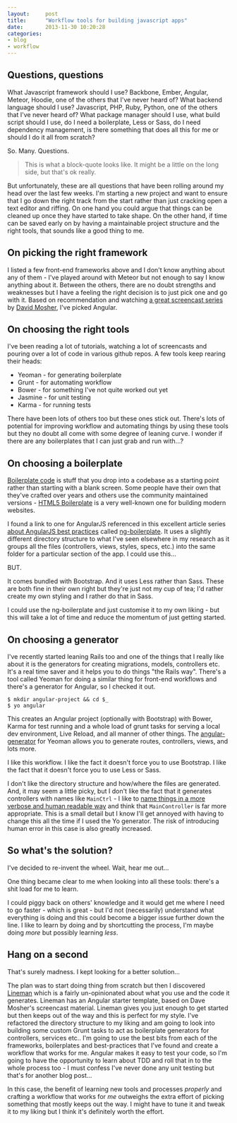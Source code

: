 ```yaml
---
layout:     post
title:      "Workflow tools for building javascript apps"
date:       2013-11-30 10:20:28
categories:
- blog
- workflow
---
```


## Questions, questions

What Javascript framework should I use? Backbone, Ember, Angular, Meteor, Hoodie, one of the others that I've never heard of? What backend language should I use? Javascript, PHP, Ruby, Python, one of the others that I've never heard of? What package manager should I use, what build script should I use, do I need a boilerplate, Less or Sass, do I need dependency management, is there something that does all this for me or should I do it all from scratch?

So. Many. Questions.

> This is what a block-quote looks like. It might be a little on the
> long side, but that's ok really.

But unfortunately, these are all questions that have been rolling around my head over the last few weeks. I'm starting a new project and want to ensure that I go down the right track from the start rather than just cracking open a text editor and riffing. On one hand you could argue that things can be cleaned up once they have started to take shape. On the other hand, if time can be saved early on by having a maintainable project structure and the right tools, that sounds like a good thing to me.

## On picking the right framework

I listed a few front-end frameworks above and I don't know anything about any of them - I've played around with Meteor but not enough to say I know anything about it. Between the others, there are no doubt strengths and weaknesses but I have a feeling the right decision is to just pick one and go with it. Based on recommendation and watching [a great screencast series][1] by [David Mosher][2], I've picked Angular.

 [1]: http://www.youtube.com/watch?v=8ILQOFAgaXE
 [2]: https://twitter.com/dmosher

## On choosing the right tools

I've been reading a lot of tutorials, watching a lot of screencasts and pouring over a lot of code in various github repos. A few tools keep rearing their heads:

*   Yeoman - for generating boilerplate
*   Grunt - for automating workflow
*   Bower - for something I've not quite worked out yet
*   Jasmine - for unit testing
*   Karma - for running tests

There have been lots of others too but these ones stick out. There's lots of potential for improving workflow and automating things by using these tools but they no doubt all come with some degree of leaning curve. I wonder if there are any boilerplates that I can just grab and run with...?

## On choosing a boilerplate

[Boilerplate code][3] is stuff that you drop into a codebase as a starting point rather than starting with a blank screen. Some people have their own that they've crafted over years and others use the community maintained versions - [HTML5 Boilerplate][4] is a very well-known one for building modern websites.

 [3]: http://en.wikipedia.org/wiki/Boilerplate_code
 [4]: http://html5boilerplate.com

I found a link to one for AngularJS referenced in this excellent article series [about AngularJS best practices][5] called [ng-boilerplate][6]. It uses a slightly different directory structure to what I've seen elsewhere in my research as it groups all the files (controllers, views, styles, specs, etc.) into the same folder for a particular section of the app. I could use this...

 [5]: http://blog.artlogic.com/2013/05/02/ive-been-doing-it-wrong-part-1-of-3/
 [6]: https://github.com/ngbp/ng-boilerplate

BUT.

It comes bundled with Bootstrap. And it uses Less rather than Sass. These are both fine in their own right but they're just not my cup of tea; I'd rather create my own styling and I rather do that in Sass.

I could use the ng-boilerplate and just customise it to my own liking - but this will take a lot of time and reduce the momentum of just getting started.

## On choosing a generator

I've recently started leaning Rails too and one of the things that I really like about it is the generators for creating migrations, models, controllers etc. It's a real time saver and it helps you to do things "the Rails way". There's a tool called Yeoman for doing a similar thing for front-end workflows and there's a generator for Angular, so I checked it out.

    $ mkdir angular-project && cd $_
    $ yo angular
    

This creates an Angular project (optionally with Bootstrap) with Bower, Karma for test running and a whole load of grunt tasks for serving a local dev environment, Live Reload, and all manner of other things. The [angular-generator][7] for Yeoman allows you to generate routes, controllers, views, and lots more.

 [7]: https://github.com/yeoman/generator-angular

I like this workflow. I like the fact it doesn't force you to use Bootstrap. I like the fact that it doesn't force you to use Less or Sass.

I don't like the directory structure and how/where the files are generated. And, it may seem a little picky, but I don't like the fact that it generates controllers with names like `MainCtrl` - I like to [name things in a more verbose and human readable way][8] and think that `MainController` is far more appropriate. This is a small detail but I know I'll get annoyed with having to change this all the time if I used the Yo generator. The risk of introducing human error in this case is also greatly increased.

 [8]: http://www.guyroutledge.co.uk/blog/what-should-I-name-my-function

## So what's the solution?

I've decided to re-invent the wheel. Wait, hear me out...

One thing became clear to me when looking into all these tools: there's a shit load for me to learn.

I could piggy back on others' knowledge and it would get me where I need to go faster - which is great - but I'd not (necessarily) understand what everything is doing and this could become a bigger issue further down the line. I like to learn by doing and by shortcutting the process, I'm maybe doing *more* but possibly learning *less*.

## Hang on a second

That's surely madness. I kept looking for a better solution...

The plan was to start doing thing from scratch but then I discovered [Lineman][9] which is a fairly un-opinionated about what you use and the code it generates. Lineman has an Angular starter template, based on Dave Mosher's screencast material. Lineman gives you just enough to get started but then keeps out of the way and this is perfect for my style. I've refactored the directory structure to my liking and am going to look into building some custom Grunt tasks to act as boilerplate generators for controllers, services etc.. I'm going to use the best bits from each of the frameworks, boilerplates and best-practices that I've found and create a workflow that works for me. Angular makes it easy to test your code, so I'm going to have the opportunity to learn about TDD and roll that in to the whole process too - I must confess I've never done any unit testing but that's for another blog post...

 [9]: https://github.com/testdouble/lineman

In this case, the benefit of learning new tools and processes *properly* and crafting a workflow that works for *me* outweighs the extra effort of picking something that mostly keeps out the way. I might have to tune it and tweak it to my liking but I think it's definitely worth the effort.
